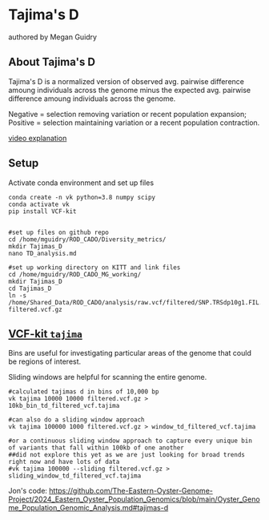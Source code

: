 # Tajima's D
authored by Megan Guidry

## About Tajima's D
Tajima's D is a normalized version of observed avg. pairwise difference amoung individuals across the genome minus the expected avg. pairwise difference amoung individuals across the genome.

Negative = selection removing variation or recent population expansion; 
Positive = selection maintaining variation or a recent population contraction.

[video explanation](https://www.youtube.com/watch?v=wiyay4YMq2A)

## Setup
Activate conda environment and set up files 
```
conda create -n vk python=3.8 numpy scipy
conda activate vk
pip install VCF-kit


#set up files on github repo
cd /home/mguidry/ROD_CADO/Diversity_metrics/
mkdir Tajimas_D
nano TD_analysis.md

#set up working directory on KITT and link files
cd /home/mguidry/ROD_CADO_MG_working/
mkdir Tajimas_D
cd Tajimas_D
ln -s /home/Shared_Data/ROD_CADO/analysis/raw.vcf/filtered/SNP.TRSdp10g1.FIL.vcf.gz filtered.vcf.gz
```

## [VCF-kit `tajima`](https://vcf-kit.readthedocs.io/en/latest/tajima/ )
Bins are useful for investigating particular areas of the genome that could be regions of interest. 

Sliding windows are helpful for scanning the entire genome.
```
#calculated tajimas d in bins of 10,000 bp
vk tajima 10000 10000 filtered.vcf.gz > 10kb_bin_td_filtered_vcf.tajima 

#can also do a sliding window approach 
vk tajima 100000 1000 filtered.vcf.gz > window_td_filtered_vcf.tajima

#or a continuous sliding window approach to capture every unique bin of variants that fall within 100kb of one another
##did not explore this yet as we are just looking for broad trends right now and have lots of data 
#vk tajima 100000 --sliding filtered.vcf.gz > sliding_window_td_filtered_vcf.tajima
```


Jon's code: 
https://github.com/The-Eastern-Oyster-Genome-Project/2024_Eastern_Oyster_Population_Genomics/blob/main/Oyster_Genome_Population_Genomic_Analysis.md#tajimas-d
